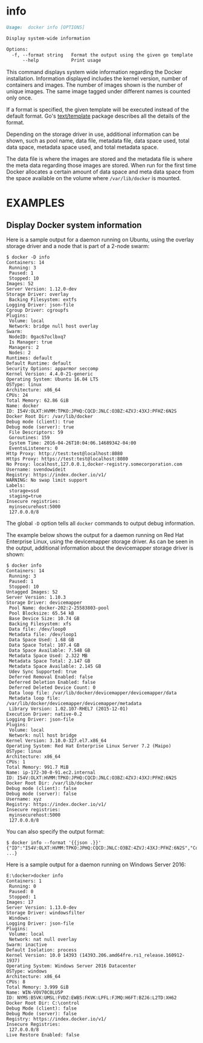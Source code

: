 <!--[metadata]>
+++
title = "info"
description = "The info command description and usage"
keywords = ["display, docker, information"]
[menu.main]
parent = "smn_cli"
+++
<![end-metadata]-->

# info

```markdown
Usage:  docker info [OPTIONS]

Display system-wide information

Options:
  -f, --format string   Format the output using the given go template
      --help            Print usage
```

This command displays system wide information regarding the Docker installation.
Information displayed includes the kernel version, number of containers and images.
The number of images shown is the number of unique images. The same image tagged
under different names is counted only once.

If a format is specified, the given template will be executed instead of the
default format. Go's [text/template](http://golang.org/pkg/text/template/) package
describes all the details of the format.

Depending on the storage driver in use, additional information can be shown, such
as pool name, data file, metadata file, data space used, total data space, metadata
space used, and total metadata space.

The data file is where the images are stored and the metadata file is where the
meta data regarding those images are stored. When run for the first time Docker
allocates a certain amount of data space and meta data space from the space
available on the volume where `/var/lib/docker` is mounted.

# EXAMPLES

## Display Docker system information

Here is a sample output for a daemon running on Ubuntu, using the overlay
storage driver and a node that is part of a 2-node swarm:

    $ docker -D info
    Containers: 14
     Running: 3
     Paused: 1
     Stopped: 10
    Images: 52
    Server Version: 1.12.0-dev
    Storage Driver: overlay
     Backing Filesystem: extfs
    Logging Driver: json-file
    Cgroup Driver: cgroupfs
    Plugins:
     Volume: local
     Network: bridge null host overlay
    Swarm: 
     NodeID: 0gac67oclbxq7
     Is Manager: true
     Managers: 2
     Nodes: 2
    Runtimes: default
    Default Runtime: default
    Security Options: apparmor seccomp
    Kernel Version: 4.4.0-21-generic
    Operating System: Ubuntu 16.04 LTS
    OSType: linux
    Architecture: x86_64
    CPUs: 24
    Total Memory: 62.86 GiB
    Name: docker
    ID: I54V:OLXT:HVMM:TPKO:JPHQ:CQCD:JNLC:O3BZ:4ZVJ:43XJ:PFHZ:6N2S
    Docker Root Dir: /var/lib/docker
    Debug mode (client): true
    Debug mode (server): true
     File Descriptors: 59
     Goroutines: 159
     System Time: 2016-04-26T10:04:06.14689342-04:00
     EventsListeners: 0
    Http Proxy: http://test:test@localhost:8080
    Https Proxy: https://test:test@localhost:8080
    No Proxy: localhost,127.0.0.1,docker-registry.somecorporation.com
    Username: svendowideit
    Registry: https://index.docker.io/v1/
    WARNING: No swap limit support
    Labels:
     storage=ssd
     staging=true
    Insecure registries:
     myinsecurehost:5000
     127.0.0.0/8

The global `-D` option tells all `docker` commands to output debug information.

The example below shows the output for a daemon running on Red Hat Enterprise Linux,
using the devicemapper storage driver. As can be seen in the output, additional
information about the devicemapper storage driver is shown:

    $ docker info
    Containers: 14
     Running: 3
     Paused: 1
     Stopped: 10
    Untagged Images: 52
    Server Version: 1.10.3
    Storage Driver: devicemapper
     Pool Name: docker-202:2-25583803-pool
     Pool Blocksize: 65.54 kB
     Base Device Size: 10.74 GB
     Backing Filesystem: xfs
     Data file: /dev/loop0
     Metadata file: /dev/loop1
     Data Space Used: 1.68 GB
     Data Space Total: 107.4 GB
     Data Space Available: 7.548 GB
     Metadata Space Used: 2.322 MB
     Metadata Space Total: 2.147 GB
     Metadata Space Available: 2.145 GB
     Udev Sync Supported: true
     Deferred Removal Enabled: false
     Deferred Deletion Enabled: false
     Deferred Deleted Device Count: 0
     Data loop file: /var/lib/docker/devicemapper/devicemapper/data
     Metadata loop file: /var/lib/docker/devicemapper/devicemapper/metadata
     Library Version: 1.02.107-RHEL7 (2015-12-01)
    Execution Driver: native-0.2
    Logging Driver: json-file
    Plugins:
     Volume: local
     Network: null host bridge
    Kernel Version: 3.10.0-327.el7.x86_64
    Operating System: Red Hat Enterprise Linux Server 7.2 (Maipo)
    OSType: linux
    Architecture: x86_64
    CPUs: 1
    Total Memory: 991.7 MiB
    Name: ip-172-30-0-91.ec2.internal
    ID: I54V:OLXT:HVMM:TPKO:JPHQ:CQCD:JNLC:O3BZ:4ZVJ:43XJ:PFHZ:6N2S
    Docker Root Dir: /var/lib/docker
    Debug mode (client): false
    Debug mode (server): false
    Username: xyz
    Registry: https://index.docker.io/v1/
    Insecure registries:
     myinsecurehost:5000
     127.0.0.0/8

You can also specify the output format:

    $ docker info --format '{{json .}}'
	{"ID":"I54V:OLXT:HVMM:TPKO:JPHQ:CQCD:JNLC:O3BZ:4ZVJ:43XJ:PFHZ:6N2S","Containers":14, ...}

Here is a sample output for a daemon running on Windows Server 2016:

    E:\docker>docker info
    Containers: 1
     Running: 0
     Paused: 0
     Stopped: 1
    Images: 17
    Server Version: 1.13.0-dev
    Storage Driver: windowsfilter
     Windows:
    Logging Driver: json-file
    Plugins:
     Volume: local
     Network: nat null overlay
    Swarm: inactive
    Default Isolation: process
    Kernel Version: 10.0 14393 (14393.206.amd64fre.rs1_release.160912-1937)
    Operating System: Windows Server 2016 Datacenter
    OSType: windows
    Architecture: x86_64
    CPUs: 8
    Total Memory: 3.999 GiB
    Name: WIN-V0V70C0LU5P
    ID: NYMS:B5VK:UMSL:FVDZ:EWB5:FKVK:LPFL:FJMQ:H6FT:BZJ6:L2TD:XH62
    Docker Root Dir: C:\control
    Debug Mode (client): false
    Debug Mode (server): false
    Registry: https://index.docker.io/v1/
    Insecure Registries:
     127.0.0.0/8
    Live Restore Enabled: false